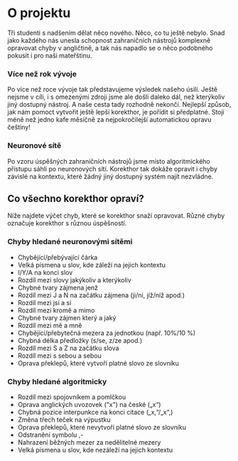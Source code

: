 # O projektu
Tři studenti s nadšením dělat něco nového. Něco, co tu ještě nebylo. Snad jako každého nás unesla schopnost zahraničních nástrojů komplexně opravovat chyby v angličtině, a tak nás napadlo se o něco podobného pokusit i pro naši mateřštinu.
### Více než rok vývoje
Po více než roce vývoje tak představujeme výsledek našeho úsilí. Ještě nejsme v cíli, i s omezenými zdroji jsme ale došli daleko dál, než kterýkoliv jiný dostupný nástroj. A naše cesta tady rozhodně nekončí. Nejlepší způsob, jak nám pomoct vytvořit ještě lepší korekthor, je pořídit si předplatné. Stojí méně než jedno kafe měsíčně za nejpokročilejší automatickou opravu češtiny!
### Neuronové sítě
Po vzoru úspěšných zahraničních nástrojů jsme místo algoritmického přístupu sáhli po neuronových sítí. Korekthor tak dokáže opravit i chyby závislé na kontextu, které žádný jiný dostupný systém najít nezvládne.
## Co všechno korekthor opraví?
Níže najdete výčet chyb, které se korekthor snaží opravovat. Různé chyby označuje korekthor s různou úspěšností.
### Chyby hledané neuronovými sítěmi
- Chybějící/přebývající čárka
- Velká písmena u slov, kde záleží na jejich kontextu
- I/Y/A na konci slov
- Rozdíl mezi slovy jakýkoliv a kterýkoliv
- Chybné tvary zájmena jenž
- Rozdíl mezi J a N na začátku zájmena (ji/ni, jíž/níž apod.)
- Rozdíl mezi jsi a si
- Rozdíl mezi kromě a mimo
- Chybné tvary zájmen který a jaký
- Rozdíl mezi mě a mně
- Chybějící/přebytečná mezera za jednotkou (např. 10%/10 %)
- Chybná délka předložky (s/se, z/ze apod.)
- Rozdíl mezi S a Z na začátku slova
- Rozdíl mezi s sebou a sebou
- Oprava překlepů, které vytvoří platné slovo ze slovníku
### Chyby hledané algoritmicky
- Rozdíl mezi spojovníkem a pomlčkou
- Oprava anglických uvozovek ("x") na české („x“)
- Chybná pozice interpunkce na konci citace („x,“/„x“,)
- Změna třech teček na výpustku
- Oprava překlepů, které nevytvoří platné slovo ze slovníku
- Odstranění symbolu ,-
- Nahrazení běžných mezer za nedělitelné mezery
- Velká písmena u slov, kde nezáleží na jejich kontextu
